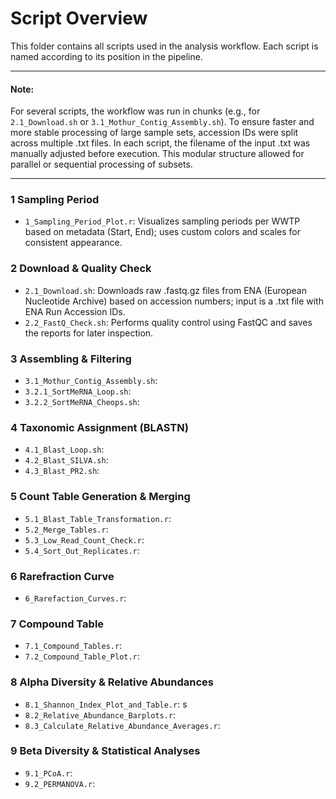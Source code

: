 # Script Overview

This folder contains all scripts used in the analysis workflow. Each script is named according to its position in the pipeline.
________________________
#### Note:
For several scripts, the workflow was run in chunks (e.g., for `2.1_Download.sh` or `3.1_Mothur_Contig_Assembly.sh`). To ensure faster and more stable processing of large sample sets, accession IDs were split across multiple .txt files. In each script, the filename of the input .txt was manually adjusted before execution. This modular structure allowed for parallel or sequential processing of subsets.
__________________________

### 1 Sampling Period
- `1_Sampling_Period_Plot.r`: Visualizes sampling periods per WWTP based on metadata (Start, End); uses custom colors and scales for consistent appearance.

### 2 Download & Quality Check
- `2.1_Download.sh`: Downloads raw .fastq.gz files from ENA (European Nucleotide Archive) based on accession numbers; input is a .txt file with ENA Run Accession IDs.
- `2.2_FastQ_Check.sh`: Performs quality control using FastQC and saves the reports for later inspection.

### 3 Assembling & Filtering
- `3.1_Mothur_Contig_Assembly.sh`: 
- `3.2.1_SortMeRNA_Loop.sh`:
- `3.2.2_SortMeRNA_Cheops.sh`: 

### 4 Taxonomic Assignment (BLASTN)
- `4.1_Blast_Loop.sh`: 
- `4.2_Blast_SILVA.sh`: 
- `4.3_Blast_PR2.sh`: 

### 5 Count Table Generation & Merging
- `5.1_Blast_Table_Transformation.r`: 
- `5.2_Merge_Tables.r`: 
- `5.3_Low_Read_Count_Check.r`:
- `5.4_Sort_Out_Replicates.r`:

### 6 Rarefraction Curve
- `6_Rarefaction_Curves.r`: 

### 7 Compound Table
- `7.1_Compound_Tables.r`: 
- `7.2_Compound_Table_Plot.r`:

### 8 Alpha Diversity & Relative Abundances
- `8.1_Shannon_Index_Plot_and_Table.r`: s
- `8.2_Relative_Abundance_Barplots.r`:
- `8.3_Calculate_Relative_Abundance_Averages.r`:

### 9 Beta Diversity & Statistical Analyses
- `9.1_PCoA.r`: 
- `9.2_PERMANOVA.r`: 
                       
